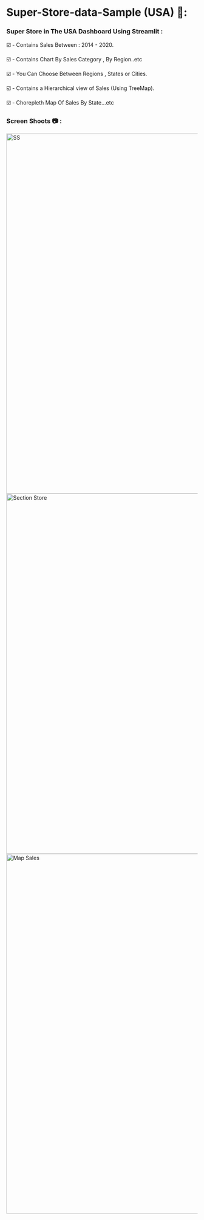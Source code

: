 # Super-Store-data-Sample (USA) 🏬:

### Super Store in The USA Dashboard Using Streamlit :



☑️ - Contains Sales Between : 2014 - 2020.

☑️ - Contains Chart By Sales Category , By Region..etc

☑️ - You Can Choose Between Regions , States or Cities.

☑️ - Contains a Hierarchical view of Sales (Using TreeMap).

☑️ - Chorepleth Map Of Sales By State...etc


### Screen Shoots 📷 :


<img width="948" alt="SS" src="https://github.com/moadhamousti/Super-Store-data/assets/118165767/76f3fba9-ff52-4c7d-b48d-81b5f11f0fd5">

<img width="948" alt="Section Store" src="https://github.com/moadhamousti/Super-Store-data/assets/118165767/31c6c690-c147-4b9c-b98e-5a0649f68f84">

<img width="947" alt="Map Sales" src="https://github.com/moadhamousti/Super-Store-data/assets/118165767/23702101-54cd-408d-9b69-bc999b9761cd">
